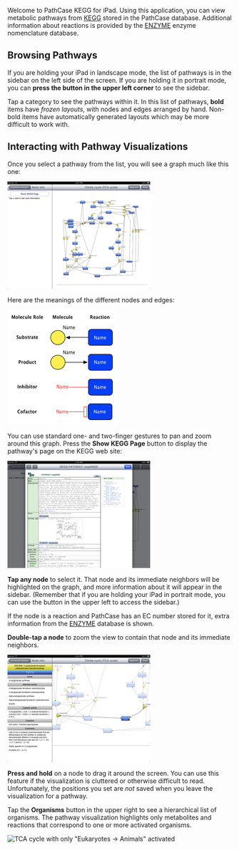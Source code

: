 Welcome to PathCase KEGG for iPad. Using this application, you can view
metabolic pathways from [KEGG] stored in the PathCase database. Additional
information about reactions is provided by the [ENZYME] enzyme nomenclature
database.

[KEGG]: http://www.kegg.com/
[ENZYME]: http://enzyme.expasy.org/

## Browsing Pathways

If you are holding your iPad in landscape mode, the list of pathways is in the
sidebar on the left side of the screen. If you are holding it in portrait mode,
you can **press the button in the upper left corner** to see the sidebar.

Tap a category to see the pathways within it. In this list of pathways, **bold**
items have *frozen layouts*, with nodes and edges arranged by hand. Non-bold
items have automatically generated layouts which may be more difficult to work
with.

## Interacting with Pathway Visualizations

Once you select a pathway from the list, you will see a graph much like this
one:

![Visualization of the TCA Cycle](pathway.png)

<!-- \pagebreak -->

Here are the meanings of the different nodes and edges:

![Node and edge types](node_legend.png)

You can use standard one- and two-finger gestures to pan and zoom around this
graph. Press the **Show KEGG Page** button to display the pathway's page on the
KEGG web site:

![KEGG web site for the TCA Cycle](kegg_web_site.png)

<!-- % Sometimes vim's syntax highlighting is not so good. -->

**Tap any node** to select it. That node and its immediate neighbors will be
highlighted on the graph, and more information about it will appear in the
sidebar. (Remember that if you are holding your iPad in portrait mode, you can
use the button in the upper left to access the sidebar.)

If the node is a reaction and PathCase has an EC number stored for it, extra
information from the [ENZYME] database is shown.

**Double-tap a node** to zoom the view to contain that node and its immediate
neighbors.

![Selecting a node](selection_info.png)

**Press and hold** on a node to drag it around the screen. You can use this
feature if the visualization is cluttered or otherwise difficult to read.
Unfortunately, the positions you set are *not* saved when you leave the
visualization for a pathway.

Tap the **Organisms** button in the upper right to see a hierarchical list of
organisms. The pathway visualization highlights only metabolites and reactions
that correspond to one or more activated organisms.

![TCA cycle with only "Eukaryotes &#x2192;<!--$\rightarrow$--> Animals"
activated](animals_only_graph.png)

